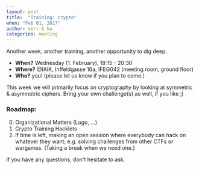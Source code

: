 ```yaml
---
layout: post
title:  "Training: crypto"
when: "Feb 01, 2017"
author: verr & kw
categories: meeting
---
```


Another week, another training, another opportunity to dig deep.

* **When?** Wednesday (1. February), 18:15 - 20:30
* **Where?** @IAIK, Inffeldgasse 16a, IFEG042 (meeting room, ground floor)
* **Who?** you! (please let us know if you plan to come.)

This week we will primarily focus on cryptography by looking at symmetric & asymmetric ciphers.
Bring your own challenge(s) as well, if you like ;)


### Roadmap:

0. Organizational Matters (Logo, ...)
1. Crypto Training Hacklets
2. If time is left, making an open session where everybody can hack on whatever they want; e.g. solving challenges from other CTFs or wargames.
(Taking a break when we need one.)

If you have any questions, don't hesitate to ask.
